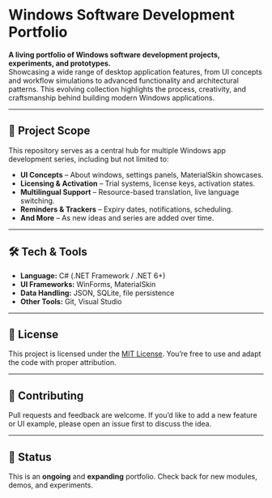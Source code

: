# Windows Software Development Portfolio

**A living portfolio of Windows software development projects, experiments, and prototypes.**  
Showcasing a wide range of desktop application features, from UI concepts and workflow simulations to advanced functionality and architectural patterns. This evolving collection highlights the process, creativity, and craftsmanship behind building modern Windows applications.

---

## 📂 Project Scope
This repository serves as a central hub for multiple Windows app development series, including but not limited to:

- **UI Concepts** – About windows, settings panels, MaterialSkin showcases.
- **Licensing & Activation** – Trial systems, license keys, activation states.
- **Multilingual Support** – Resource-based translation, live language switching.
- **Reminders & Trackers** – Expiry dates, notifications, scheduling.
- **And More** – As new ideas and series are added over time.

---

## 🛠 Tech & Tools
- **Language:** C# (.NET Framework / .NET 6+)
- **UI Frameworks:** WinForms, MaterialSkin
- **Data Handling:** JSON, SQLite, file persistence
- **Other Tools:** Git, Visual Studio

---

## 📜 License
This project is licensed under the [MIT License](LICENSE). You’re free to use and adapt the code with proper attribution.

---

## 🤝 Contributing
Pull requests and feedback are welcome. If you’d like to add a new feature or UI example, please open an issue first to discuss the idea.

---

## 📌 Status
This is an **ongoing** and **expanding** portfolio. Check back for new modules, demos, and experiments.

